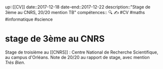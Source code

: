 up::[[CV]]
date::2017-12-18
date-end::2017-12-22
description::"Stage de 3ème au CNRS, 20/20 mention TB"
compétences:: 🔍 ✍️
#CV #maths #informatique #science 
# stage de 3ème au CNRS
Stage de troisième au [[CNRS]] : Centre National de Recherche Scientifique, au campus d'Orléans.
Note de 20/20 au rapport de stage, avec mention _Très Bien_.
